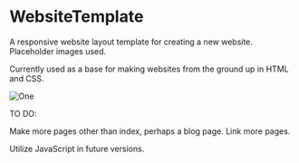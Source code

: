 # WebsiteTemplate
A responsive website layout template for creating a new website. Placeholder images used. 


Currently used as a base for making websites from the ground up in HTML and CSS.

![One](https://raw.githubusercontent.com/amvitkus/website-template/master/11.png)


TO DO:


Make more pages other than index, perhaps a blog page. Link more pages.


Utilize JavaScript in future versions.
